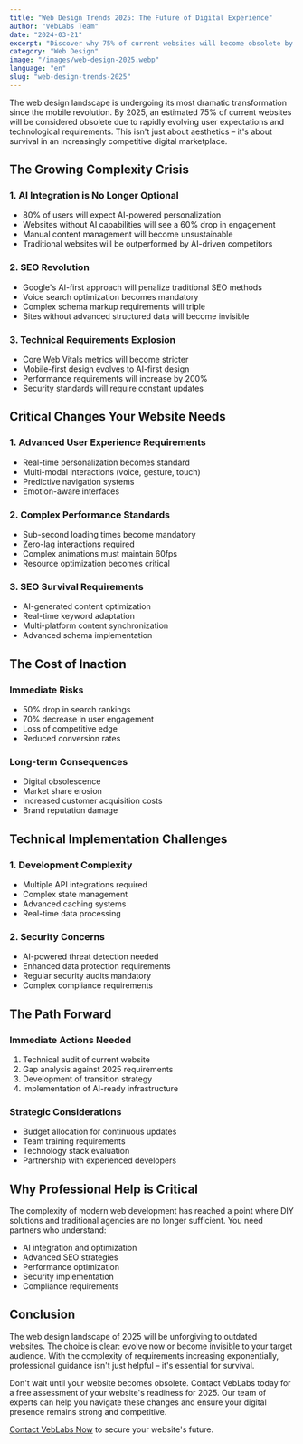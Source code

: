 ```yaml
---
title: "Web Design Trends 2025: The Future of Digital Experience"
author: "VebLabs Team"
date: "2024-03-21"
excerpt: "Discover why 75% of current websites will become obsolete by 2025 due to radical changes in web design, AI integration, and SEO requirements. Learn what you need to survive the digital evolution."
category: "Web Design"
image: "/images/web-design-2025.webp"
language: "en"
slug: "web-design-trends-2025"
---
```


The web design landscape is undergoing its most dramatic transformation since the mobile revolution. By 2025, an estimated 75% of current websites will be considered obsolete due to rapidly evolving user expectations and technological requirements. This isn't just about aesthetics – it's about survival in an increasingly competitive digital marketplace.

## The Growing Complexity Crisis

### 1. AI Integration is No Longer Optional
- 80% of users will expect AI-powered personalization
- Websites without AI capabilities will see a 60% drop in engagement
- Manual content management will become unsustainable
- Traditional websites will be outperformed by AI-driven competitors

### 2. SEO Revolution
- Google's AI-first approach will penalize traditional SEO methods
- Voice search optimization becomes mandatory
- Complex schema markup requirements will triple
- Sites without advanced structured data will become invisible

### 3. Technical Requirements Explosion
- Core Web Vitals metrics will become stricter
- Mobile-first design evolves to AI-first design
- Performance requirements will increase by 200%
- Security standards will require constant updates

## Critical Changes Your Website Needs

### 1. Advanced User Experience Requirements
- Real-time personalization becomes standard
- Multi-modal interactions (voice, gesture, touch)
- Predictive navigation systems
- Emotion-aware interfaces

### 2. Complex Performance Standards
- Sub-second loading times become mandatory
- Zero-lag interactions required
- Complex animations must maintain 60fps
- Resource optimization becomes critical

### 3. SEO Survival Requirements
- AI-generated content optimization
- Real-time keyword adaptation
- Multi-platform content synchronization
- Advanced schema implementation

## The Cost of Inaction

### Immediate Risks
- 50% drop in search rankings
- 70% decrease in user engagement
- Loss of competitive edge
- Reduced conversion rates

### Long-term Consequences
- Digital obsolescence
- Market share erosion
- Increased customer acquisition costs
- Brand reputation damage

## Technical Implementation Challenges

### 1. Development Complexity
- Multiple API integrations required
- Complex state management
- Advanced caching systems
- Real-time data processing

### 2. Security Concerns
- AI-powered threat detection needed
- Enhanced data protection requirements
- Regular security audits mandatory
- Complex compliance requirements

## The Path Forward

### Immediate Actions Needed
1. Technical audit of current website
2. Gap analysis against 2025 requirements
3. Development of transition strategy
4. Implementation of AI-ready infrastructure

### Strategic Considerations
- Budget allocation for continuous updates
- Team training requirements
- Technology stack evaluation
- Partnership with experienced developers

## Why Professional Help is Critical

The complexity of modern web development has reached a point where DIY solutions and traditional agencies are no longer sufficient. You need partners who understand:

- AI integration and optimization
- Advanced SEO strategies
- Performance optimization
- Security implementation
- Compliance requirements

## Conclusion

The web design landscape of 2025 will be unforgiving to outdated websites. The choice is clear: evolve now or become invisible to your target audience. With the complexity of requirements increasing exponentially, professional guidance isn't just helpful – it's essential for survival.

Don't wait until your website becomes obsolete. Contact VebLabs today for a free assessment of your website's readiness for 2025. Our team of experts can help you navigate these changes and ensure your digital presence remains strong and competitive.

[Contact VebLabs Now](/get-in-touch) to secure your website's future.
